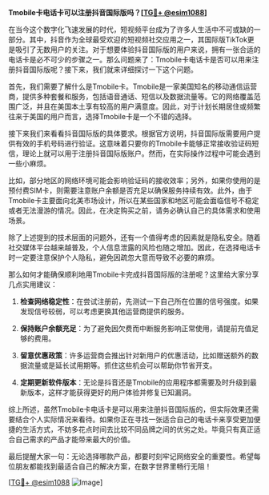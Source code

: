 **Tmobile卡电话卡可以注册抖音国际版吗？[[TG💪+ @esim1088](https://t.me/s/esim1088)]**

在当今这个数字化飞速发展的时代，短视频平台成为了许多人生活中不可或缺的一部分。其中，抖音作为全球最受欢迎的短视频社交应用之一，其国际版TikTok更是吸引了无数用户的关注。对于想要体验抖音国际版的用户来说，拥有一张合适的电话卡是必不可少的步骤之一。那么问题来了：Tmobile卡电话卡是否可以用来注册抖音国际版呢？接下来，我们就来详细探讨一下这个问题。

首先，我们需要了解什么是Tmobile卡。Tmobile是一家美国知名的移动通信运营商，提供多种套餐和服务，包括语音通话、短信以及数据流量等。它的网络覆盖范围广泛，并且在美国本土享有较高的用户满意度。因此，对于计划长期居住或频繁往来于美国的用户而言，选择Tmobile卡是一个不错的选择。

接下来我们来看看抖音国际版的具体要求。根据官方说明，抖音国际版需要用户提供有效的手机号码进行验证。这意味着只要你的Tmobile卡能够正常接收验证码短信，理论上就可以用于注册抖音国际版账户。然而，在实际操作过程中可能会遇到一些小麻烦。

比如，部分地区的网络环境可能会影响验证码的接收效率；另外，如果你使用的是预付费SIM卡，则需要注意账户余额是否充足以确保服务持续有效。此外，由于Tmobile卡主要面向北美市场设计，所以在某些国家和地区可能会面临信号不稳定或者无法漫游的情况。因此，在决定购买之前，请务必确认自己的具体需求和使用场景。

除了上述提到的技术层面的问题外，还有一个值得考虑的因素就是隐私安全。随着社交媒体平台越来越普及，个人信息泄露的风险也随之增加。因此，在选择电话卡时一定要注意保护个人隐私，避免因疏忽大意而导致不必要的麻烦。

那么如何才能确保顺利地用Tmobile卡完成抖音国际版的注册呢？这里给大家分享几点实用建议：

1. **检查网络稳定性**：在尝试注册前，先测试一下自己所在位置的信号强度。如果发现信号较弱，可以考虑更换其他运营商提供的服务。
   
2. **保持账户余额充足**：为了避免因欠费而中断服务影响正常使用，请提前充值足够的费用。
   
3. **留意优惠政策**：许多运营商会推出针对新用户的优惠活动，比如赠送额外的数据流量或是延长试用期等。抓住这些机会可以帮助你节省开支。
   
4. **定期更新软件版本**：无论是抖音还是Tmobile的应用程序都需要及时升级到最新版本，这样才能获得更好的用户体验并修复已知漏洞。

综上所述，虽然Tmobile卡电话卡是可以用来注册抖音国际版的，但实际效果还需要结合个人实际情况来看待。如果你正在寻找一张适合自己的电话卡来享受更加便捷的生活方式，不妨多花点时间去比较不同品牌之间的优劣之处。毕竟只有真正适合自己需求的产品才能带来最大的价值。

最后提醒大家一句：无论选择哪款产品，都要时刻牢记网络安全的重要性。希望每位朋友都能找到最适合自己的解决方案，在数字世界里畅行无阻！

[[TG💪+ @esim1088](https://t.me/s/esim1088) ![Image](https://i.postimg.cc/4NQfJmqS/Snipaste-2025-05-13-00-14-12.png)]